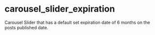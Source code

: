 # carousel_slider_expiration
Carousel Slider that has a default set expiration date of 6 months on the posts published date.
